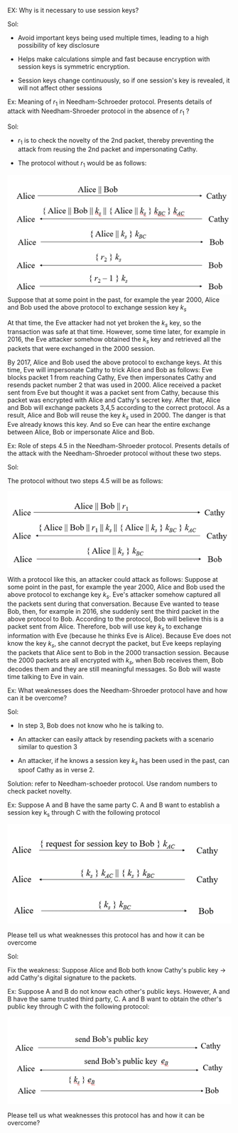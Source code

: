 EX: Why is it necessary to use session keys?

Sol: 

- Avoid important keys being used multiple times, leading to a high possibility of key disclosure

- Helps make calculations simple and fast because encryption with session keys is symmetric encryption.

- Session keys change continuously, so if one session's key is revealed, it will not affect other sessions

Ex: Meaning of $r_1$ in Needham-Schroeder protocol. Presents details of attack with Needham-Shroeder protocol in the absence of $r_1$ ?

Sol: 

- $r_1$ is to check the novelty of the 2nd packet, thereby preventing the attack from reusing the 2nd packet and impersonating Cathy.

- The protocol without $r_1$ would be as follows:

![Protocol without $r_1$](image.png)
Suppose that at some point in the past, for example the year 2000, Alice and Bob used the above protocol to exchange session key $k_s$

At that time, the Eve attacker had not yet broken the $k_s$ key, so the transaction was safe at that time. However, some time later, for example in 2016, the Eve attacker somehow obtained the $k_s$ key and retrieved all the packets that were exchanged in the 2000 session.

By 2017, Alice and Bob used the above protocol to exchange keys. At this time, Eve will impersonate Cathy to trick Alice and Bob as follows: Eve blocks packet 1 from reaching Cathy, Eve then impersonates Cathy and resends packet number 2 that was used in 2000. Alice received a packet sent from Eve but thought it was a packet sent from Cathy, because this packet was encrypted with Alice and Cathy's secret key. After that, Alice and Bob will exchange packets 3,4,5 according to the correct protocol. As a result, Alice and Bob will reuse the key $k_s$ used in 2000. The danger is that Eve already knows this key. And so Eve can hear the entire exchange between Alice, Bob or impersonate Alice and Bob.


Ex: Role of steps 4.5 in the Needham-Shroeder protocol. Presents details of the attack with the Needham-Shroeder protocol without these two steps.

Sol: 

The protocol without two steps 4.5 will be as follows:

![alt text](image-2.png)


With a protocol like this, an attacker could attack as follows: Suppose at some point in the past, for example the year 2000, Alice and Bob used the above protocol to exchange key $k_s$. Eve's attacker somehow captured all the packets sent during that conversation. Because Eve wanted to tease Bob, then, for example in 2016, she suddenly sent the third packet in the above protocol to Bob. According to the protocol, Bob will believe this is a packet sent from Alice. Therefore, bob will use key $k_s$ to exchange information with Eve (because he thinks Eve is Alice). Because Eve does not know the key $k_s$, she cannot decrypt the packet, but Eve keeps replaying the packets that Alice sent to Bob in the 2000 transaction session. Because the 2000 packets are all encrypted with $k_s$, when Bob receives them, Bob decodes them and they are still meaningful messages. So Bob will waste time talking to Eve in vain.

Ex: What weaknesses does the Needham-Shroeder protocol have and how can it be overcome? 

Sol: 

+ In step 3, Bob does not know who he is talking to. 

+ An attacker can easily attack by resending packets with a scenario similar to question 3 

+ An attacker, if he knows a session key $k_s$ has been used in the past, can spoof Cathy as in verse 2. 

Solution: refer to Needham-schoeder protocol. Use random numbers to check packet novelty.

Ex: Suppose A and B have the same party C. A and B want to establish a session key k<sub>s</sub> through C with the following protocol

![alt text](image-1.png)

Please tell us what weaknesses this protocol has and how it can be overcome

Sol: 


Fix the weakness: Suppose Alice and Bob both know Cathy's public key -> add Cathy's digital signature to the packets.


Ex: Suppose A and B do not know each other's public keys. However, A and B have the same trusted third party, C. A and B want to obtain the other's public key through C with the following protocol:

![alt text](image-3.png)

Please tell us what weaknesses this protocol has and how it can be overcome?



